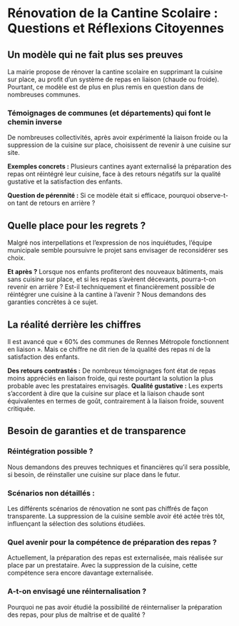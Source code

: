 # Rénovation de la Cantine Scolaire : Questions et Réflexions Citoyennes
## Un modèle qui ne fait plus ses preuves
La mairie propose de rénover la cantine scolaire en supprimant la cuisine sur place, au profit d’un système de repas en liaison (chaude ou froide). Pourtant, ce modèle est de plus en plus remis en question dans de nombreuses communes.

### Témoignages de communes (et départements) qui font le chemin inverse
De nombreuses collectivités, après avoir expérimenté la liaison froide ou la suppression de la cuisine sur place, choisissent de revenir à une cuisine sur site.

**Exemples concrets :**
Plusieurs cantines ayant externalisé la préparation des repas ont réintégré leur cuisine, face à des retours négatifs sur la qualité gustative et la satisfaction des enfants.

**Question de pérennité :**
Si ce modèle était si efficace, pourquoi observe-t-on tant de retours en arrière ?

## Quelle place pour les regrets ?
Malgré nos interpellations et l’expression de nos inquiétudes, l’équipe municipale semble poursuivre le projet sans envisager de reconsidérer ses choix.

**Et après ?**
Lorsque nos enfants profiteront des nouveaux bâtiments, mais sans cuisine sur place, et si les repas s’avèrent décevants, pourra-t-on revenir en arrière ?
Est-il techniquement et financièrement possible de réintégrer une cuisine à la cantine à l’avenir ? Nous demandons des garanties concrètes à ce sujet.


## La réalité derrière les chiffres
Il est avancé que « 60% des communes de Rennes Métropole fonctionnent en liaison ». Mais ce chiffre ne dit rien de la qualité des repas ni de la satisfaction des enfants.

**Des retours contrastés :**
De nombreux témoignages font état de repas moins appréciés en liaison froide, qui reste pourtant la solution la plus probable avec les prestataires envisagés.
**Qualité gustative :**
Les experts s’accordent à dire que la cuisine sur place et la liaison chaude sont équivalentes en termes de goût, contrairement à la liaison froide, souvent critiquée.

## Besoin de garanties et de transparence

### Réintégration possible ?
Nous demandons des preuves techniques et financières qu’il sera possible, si besoin, de réinstaller une cuisine sur place dans le futur.

### Scénarios non détaillés :
Les différents scénarios de rénovation ne sont pas chiffrés de façon transparente. La suppression de la cuisine semble avoir été actée très tôt, influençant la sélection des solutions étudiées.

### Quel avenir pour la compétence de préparation des repas ?
Actuellement, la préparation des repas est externalisée, mais réalisée sur place par un prestataire. Avec la suppression de la cuisine, cette compétence sera encore davantage externalisée.

### A-t-on envisagé une réinternalisation ?
Pourquoi ne pas avoir étudié la possibilité de réinternaliser la préparation des repas, pour plus de maîtrise et de qualité ?
